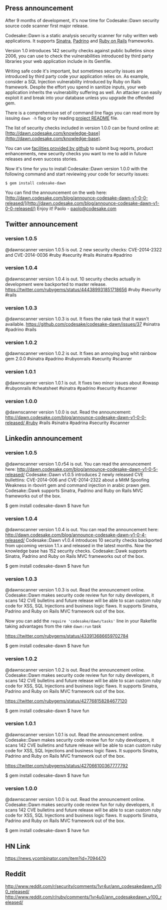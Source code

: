 ## Press announcement

After 9 months of development, it's now time for Codesake::Dawn security source
code scanner first major release.

Codesake::Dawn is a static analysis security scanner for ruby written web applications.
It supports [Sinatra](http://www.sinatrarb.com),
[Padrino](http://www.padrinorb.com) and [Ruby on Rails](http://rubyonrails.org)
frameworks. 

Version 1.0 introduces 142 security checks against public bulletins since 2006,
you can use to check the vulnerabilities introduced by third party libraries
your web application include in its Gemfile.

Writing safe code it's important, but sometimes security issues are introduced
by third party code your application relies on. As example, consider a SQL
Injection vulnerability introduced by Ruby on Rails framework. Despite the
effort you spend in sanitize inputs, your web application inherits the
vulnerability suffering as well. An attacker can easily exploit it and break
into your database unless you upgrade the offended gem.

There is a comprehensive set of command line flags you can read more by issuing
```dawn -h``` flag or by reading [project README](https://github.com/codesake/codesake-dawn/raw/master/README.md) file.

The list of security checks included in version 1.0.0 can be found online at:
[http://dawn.codesake.com/knowledge-base](http://dawn.codesake.com/knowledge-base).

You can use [facilities provided by
github](https://github.com/codesake/codesake-dawn/issues) to submit bug
reports, product enhancements, new security checks you want to me to add in
future releases and even success stories.

Now it's time for you to install Codesake::Dawn version 1.0.0 with the
following command and start reviewing your code for security issues:

``` 
$ gem install codesake-dawn
```

You can find the announcement on the web here: [http://dawn.codesake.com/blog/announce-codesake-dawn-v1-0-0-released/](http://dawn.codesake.com/blog/announce-codesake-dawn-v1-0-0-released/)
Enjoy it!
Paolo - paolo@codesake.com

## Twitter announcement

### version 1.0.5

@dawnscanner version 1.0.5 is out. 2 new security checks: CVE-2014-2322 and CVE-2014-0036 #ruby #security #rails #sinatra #padrino

### version 1.0.4

@dawnscanner version 1.0.4 is out. 10 security checks actually in development were backported to master release. https://twitter.com/rubygems/status/444389931851718656 #ruby #security #rails

### version 1.0.3

@dawnscanner version 1.0.3 is out. It fixes the rake task that it wasn't available. https://github.com/codesake/codesake-dawn/issues/37 #sinatra #padrino #rails

### version 1.0.2

@dawnscanner version 1.0.2 is out. It fixes an annoying bug whit rainbow gem 2.0.0 #sinatra #padrino #rubyonrails #security #scanner 

### version 1.0.1

@dawnscanner version 1.0.1 is out. It fixes two minor issues about #owasp #rubyonrails #cheatsheet #sinatra #padrino #security #scanner 

### version 1.0.0
@dawnscanner version 1.0.0 is out. Read the announcement: http://dawn.codesake.com/blog/announce-codesake-dawn-v1-0-0-released/ #ruby #rails #sinatra #padrina #security #scanner


## Linkedin announcement 

### version 1.0.5

@dawnscanner version 1.0.r54 is out. You can read the announcement here: http://dawn.codesake.com/blog/announce-codesake-dawn-v1-0-5-released/
Codesake::Dawn v1.0.5 introduces 2 newly released CVE bullettins: CVE-2014-006 and CVE-2014-2322 about a MitM Spoofing Weakness in rbovirt gem and command injection in arabic prawn gem. Codesake::Dawk supports Sinatra, Padrino and Ruby on Rails MVC frameworks out of the box.

$ gem install codesake-dawn 
$ have fun

### version 1.0.4

@dawnscanner version 1.0.4 is out. You can read the announcement here: http://dawn.codesake.com/blog/announce-codesake-dawn-v1-0-4-released/
Codesake::Dawn v1.0.4 introduces 10 security checks backported from upcoming version 1.1.x and released in the latest months. Now the knowledge base has 152 security checks. Codesake::Dawk supports Sinatra, Padrino and Ruby on Rails MVC frameworks out of the box.

$ gem install codesake-dawn 
$ have fun

### version 1.0.3
@dawnscanner version 1.0.3 is out. Read the announcement online. Codesake::Dawn makes security code review fun for ruby developers, it scans 142 CVE bulletins and future release will be able to scan custom ruby code for XSS, SQL Injections and business logic flaws. It supports Sinatra, Padrino and Ruby on Rails MVC framework out of the box. 

Now you can add the ```require 'codesake/dawn/tasks'``` line in your Rakefile taking advantages from the rake ```dawn:run``` task

https://twitter.com/rubygems/status/433913686659702784

$ gem install codesake-dawn 
$ have fun

### version 1.0.2
@dawnscanner version 1.0.2 is out. Read the announcement online. Codesake::Dawn makes security code review fun for ruby developers, it scans 142 CVE bulletins and future release will be able to scan custom ruby code for XSS, SQL Injections and business logic flaws. It supports Sinatra, Padrino and Ruby on Rails MVC framework out of the box. 


https://twitter.com/rubygems/status/427768158284677120

$ gem install codesake-dawn 
$ have fun

### version 1.0.1
@dawnscanner version 1.0.1 is out. Read the announcement online. Codesake::Dawn makes security code review fun for ruby developers, it scans 142 CVE bulletins and future release will be able to scan custom ruby code for XSS, SQL Injections and business logic flaws. It supports Sinatra, Padrino and Ruby on Rails MVC framework out of the box. 

https://twitter.com/rubygems/status/427066100367777792

$ gem install codesake-dawn 
$ have fun

### version 1.0.0
@dawnscanner version 1.0.0 is out. Read the announcement online. Codesake::Dawn makes security code review fun for ruby developers, it scans 142 CVE bulletins and future release will be able to scan custom ruby code for XSS, SQL Injections and business logic flaws. It supports Sinatra, Padrino and Ruby on Rails MVC framework out of the box. 

$ gem install codesake-dawn 
$ have fun

## HN Link
https://news.ycombinator.com/item?id=7094470
## Reddit
http://www.reddit.com/r/security/comments/1vr4ur/ann_codesakedawn_v100_released/
http://www.reddit.com/r/ruby/comments/1vr4u0/ann_codesakedawn_v100_released/

